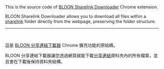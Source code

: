 This is the source code of [BLOON Sharelink Downloader](https://chromewebstore.google.com/detail/bpajommjehjlokpfhncdjkfhpfpmanon) Chrome extension.

BLOON Sharelink Downloader allows you to download all files within a [sharelink](https://www.bloon.io/help/sharelinks) folder directly from the webpage, preserving the folder structure.

----

<br/>

這是 [BLOON 分享連結下載器](https://chromewebstore.google.com/detail/bpajommjehjlokpfhncdjkfhpfpmanon) Chrome 擴充功能的原始碼。

BLOON 分享連結下載器讓您透過網頁就能下載[分享連結](https://www.bloon.io/help/sharelinks)資料夾內的所有檔案，並且會在下載後保持資料夾結構。
